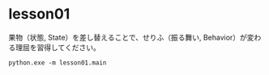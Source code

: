 # lesson01

果物（状態, State）を差し替えることで、せりふ（振る舞い, Behavior）が変わる理屈を習得してください。  

```shell
python.exe -m lesson01.main
```
